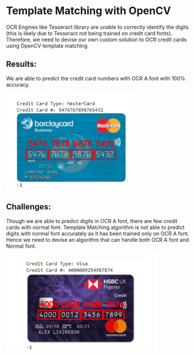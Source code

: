 # Template Matching with OpenCV

OCR Engines like Tesseract library are unable to correctly identify the digits (this is likely due to Tesseract not being trained on credit card fonts). Therefore, we need to devise our own custom solution to OCR credit cards using OpenCV template matching

## Results:

We are able to predict the credit card numbers with OCR A font with 100% accuracy.

![alt text](https://github.com/Kaviya-U-C/Template_Matching-OpenCV/blob/main/Output/Capture_2.PNG?raw=true)

## Challenges:

Though we are able to predict digits in OCR A font, there are few credit cards with normal font. Template Matching algorithm is not able to predict digits with normal font accurately as it has been trained only on OCR A font. 
Hence we need to devise an algorithm that can handle both OCR A font and Normal font.

![alt text](https://github.com/Kaviya-U-C/Template_Matching-OpenCV/blob/main/Output/Output_1.PNG?raw=true)



